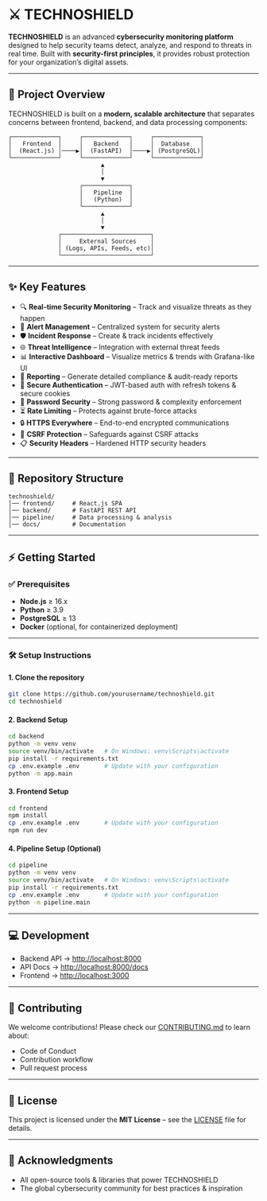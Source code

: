 # ⚔️ TECHNOSHIELD

**TECHNOSHIELD** is an advanced **cybersecurity monitoring platform** designed to help security teams detect, analyze, and respond to threats in real time. Built with **security-first principles**, it provides robust protection for your organization’s digital assets.

---

## 🚀 Project Overview

TECHNOSHIELD is built on a **modern, scalable architecture** that separates concerns between frontend, backend, and data processing components:

```
┌─────────────┐     ┌─────────────┐     ┌─────────────┐
│   Frontend  │     │   Backend   │     │  Database   │
│  (React.js) │────▶│  (FastAPI)  │────▶│ (PostgreSQL)│
└─────────────┘     └─────────────┘     └─────────────┘
                          ▲
                          │
                          ▼
                    ┌─────────────┐
                    │   Pipeline  │
                    │   (Python)  │
                    └─────────────┘
                          ▲
                          │
                          ▼
              ┌─────────────────────────┐
              │     External Sources    │
              │ (Logs, APIs, Feeds, etc)│
              └─────────────────────────┘
```

---

## ✨ Key Features

* 🔍 **Real-time Security Monitoring** – Track and visualize threats as they happen
* 🚨 **Alert Management** – Centralized system for security alerts
* 🛡️ **Incident Response** – Create & track incidents effectively
* 🌐 **Threat Intelligence** – Integration with external threat feeds
* 📊 **Interactive Dashboard** – Visualize metrics & trends with Grafana-like UI
* 📑 **Reporting** – Generate detailed compliance & audit-ready reports
* 🔐 **Secure Authentication** – JWT-based auth with refresh tokens & secure cookies
* 🔑 **Password Security** – Strong password & complexity enforcement
* ⏳ **Rate Limiting** – Protects against brute-force attacks
* 🔒 **HTTPS Everywhere** – End-to-end encrypted communications
* 🧩 **CSRF Protection** – Safeguards against CSRF attacks
* 📋 **Security Headers** – Hardened HTTP security headers

---

## 📂 Repository Structure

```
technoshield/
│── frontend/     # React.js SPA
│── backend/      # FastAPI REST API
│── pipeline/     # Data processing & analysis
│── docs/         # Documentation
```

---

## ⚡ Getting Started

### ✅ Prerequisites

* **Node.js** ≥ 16.x
* **Python** ≥ 3.9
* **PostgreSQL** ≥ 13
* **Docker** (optional, for containerized deployment)

---

### 🛠️ Setup Instructions

#### 1. Clone the repository

```bash
git clone https://github.com/yourusername/technoshield.git
cd technoshield
```

#### 2. Backend Setup

```bash
cd backend
python -m venv venv
source venv/bin/activate   # On Windows: venv\Scripts\activate
pip install -r requirements.txt
cp .env.example .env       # Update with your configuration
python -m app.main
```

#### 3. Frontend Setup

```bash
cd frontend
npm install
cp .env.example .env       # Update with your configuration
npm run dev
```

#### 4. Pipeline Setup (Optional)

```bash
cd pipeline
python -m venv venv
source venv/bin/activate   # On Windows: venv\Scripts\activate
pip install -r requirements.txt
cp .env.example .env       # Update with your configuration
python -m pipeline.main
```

---

## 💻 Development

* Backend API → [http://localhost:8000](http://localhost:8000)
* API Docs → [http://localhost:8000/docs](http://localhost:8000/docs)
* Frontend → [http://localhost:3000](http://localhost:3000)

---

## 🤝 Contributing

We welcome contributions! Please check our [CONTRIBUTING.md](CONTRIBUTING.md) to learn about:

* Code of Conduct
* Contribution workflow
* Pull request process

---

## 📜 License

This project is licensed under the **MIT License** – see the [LICENSE](LICENSE) file for details.

---

## 🙏 Acknowledgments

* All open-source tools & libraries that power TECHNOSHIELD
* The global cybersecurity community for best practices & inspiration

